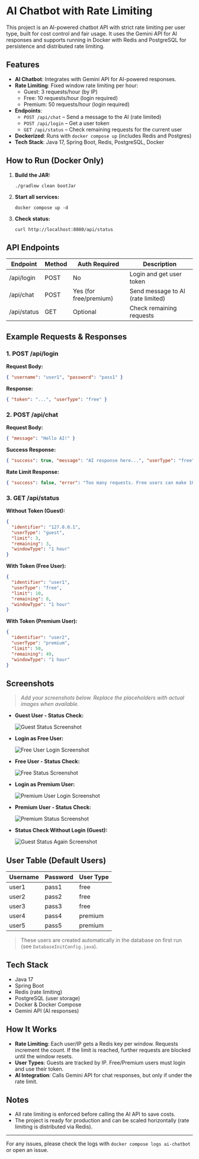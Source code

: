 # AI Chatbot with Rate Limiting

This project is an AI-powered chatbot API with strict rate limiting per user type, built for cost control and fair usage. It uses the Gemini API for AI responses and supports running in Docker with Redis and PostgreSQL for persistence and distributed rate limiting.

## Features
- **AI Chatbot**: Integrates with Gemini API for AI-powered responses.
- **Rate Limiting**: Fixed window rate limiting per hour:
  - Guest: 3 requests/hour (by IP)
  - Free: 10 requests/hour (login required)
  - Premium: 50 requests/hour (login required)
- **Endpoints**:
  - `POST /api/chat` – Send a message to the AI (rate limited)
  - `POST /api/login` – Get a user token
  - `GET /api/status` – Check remaining requests for the current user
- **Dockerized**: Runs with `docker compose up` (includes Redis and Postgres)
- **Tech Stack**: Java 17, Spring Boot, Redis, PostgreSQL, Docker

## How to Run (Docker Only)

1. **Build the JAR:**
   ```
   ./gradlew clean bootJar
   ```
2. **Start all services:**
   ```
   docker compose up -d
   ```
3. **Check status:**
   ```
   curl http://localhost:8080/api/status
   ```

## API Endpoints

| Endpoint           | Method | Auth Required | Description                        |
|-------------------|--------|--------------|------------------------------------|
| /api/login        | POST   | No           | Login and get user token           |
| /api/chat         | POST   | Yes (for free/premium) | Send message to AI (rate limited) |
| /api/status       | GET    | Optional     | Check remaining requests           |

## Example Requests & Responses

### 1. POST /api/login
**Request Body:**
```json
{ "username": "user1", "password": "pass1" }
```
**Response:**
```json
{ "token": "...", "userType": "free" }
```

### 2. POST /api/chat
**Request Body:**
```json
{ "message": "Hello AI!" }
```
**Success Response:**
```json
{ "success": true, "message": "AI response here...", "userType": "free", "remaining_requests": 9 }
```
**Rate Limit Response:**
```json
{ "success": false, "error": "Too many requests. Free users can make 10 requests per hour.", "userType": "free", "remaining_requests": 0 }
```

### 3. GET /api/status
**Without Token (Guest):**
```json
{
  "identifier": "127.0.0.1",
  "userType": "guest",
  "limit": 3,
  "remaining": 3,
  "windowType": "1 hour"
}
```
**With Token (Free User):**
```json
{
  "identifier": "user1",
  "userType": "free",
  "limit": 10,
  "remaining": 8,
  "windowType": "1 hour"
}
```
**With Token (Premium User):**
```json
{
  "identifier": "user2",
  "userType": "premium",
  "limit": 50,
  "remaining": 49,
  "windowType": "1 hour"
}
```

## Screenshots

> _Add your screenshots below. Replace the placeholders with actual images when available._

- **Guest User - Status Check:**
  
  ![Guest Status Screenshot](docs/guest-status.png)

- **Login as Free User:**
  
  ![Free User Login Screenshot](docs/free-login.png)

- **Free User - Status Check:**
  
  ![Free Status Screenshot](docs/free-status.png)

- **Login as Premium User:**
  
  ![Premium User Login Screenshot](docs/premium-login.png)

- **Premium User - Status Check:**
  
  ![Premium Status Screenshot](docs/premium-status.png)

- **Status Check Without Login (Guest):**
  
  ![Guest Status Again Screenshot](docs/guest-status-again.png)

## User Table (Default Users)
| Username | Password | User Type |
|----------|----------|-----------|
| user1    | pass1    | free      |
| user2    | pass2    | free      |
| user3    | pass3    | free      |
| user4    | pass4    | premium   |
| user5    | pass5    | premium   |

> These users are created automatically in the database on first run (see `DatabaseInitConfig.java`).

## Tech Stack
- Java 17
- Spring Boot
- Redis (rate limiting)
- PostgreSQL (user storage)
- Docker & Docker Compose
- Gemini API (AI responses)

## How It Works
- **Rate Limiting**: Each user/IP gets a Redis key per window. Requests increment the count. If the limit is reached, further requests are blocked until the window resets.
- **User Types**: Guests are tracked by IP. Free/Premium users must login and use their token.
- **AI Integration**: Calls Gemini API for chat responses, but only if under the rate limit.

## Notes
- All rate limiting is enforced before calling the AI API to save costs.
- The project is ready for production and can be scaled horizontally (rate limiting is distributed via Redis).

---

For any issues, please check the logs with `docker compose logs ai-chatbot` or open an issue.
